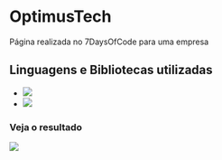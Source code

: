 # OptimusTech
Página realizada no 7DaysOfCode para uma empresa

## Linguagens e Bibliotecas utilizadas


* <img src="https://img.shields.io/badge/HTML5-E34F26?style=for-the-badge&logo=html5&logoColor=white"/>
* <img src="https://img.shields.io/badge/CSS3-1572B6?style=for-the-badge&logo=css3&logoColor=white"/>

### Veja o resultado

<a href="https://optimus-tech-sandy.vercel.app/">
  <img src="https://img.shields.io/badge/Vercel-000000?style=for-the-badge&logo=vercel&logoColor=white"/>
<a/>

